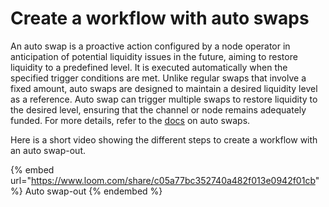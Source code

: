 # Create a workflow with auto swaps

An auto swap is a proactive action configured by a node operator in anticipation of potential liquidity issues in the future, aiming to restore liquidity to a predefined level. It is executed automatically when the specified trigger conditions are met. Unlike regular swaps that involve a fixed amount, auto swaps are designed to maintain a desired liquidity level as a reference. Auto swap can trigger multiple swaps to restore liquidity to the desired level, ensuring that the channel or node remains adequately funded. For more details, refer to the [docs](https://docs.bolt.observer/readme/liquidops/integrations/actions/perform-auto-swaps) on auto swaps.



Here is a short video showing the different steps to create a workflow with an auto swap-out.&#x20;



{% embed url="https://www.loom.com/share/c05a77bc352740a482f013e0942f01cb" %}
Auto swap-out&#x20;
{% endembed %}
